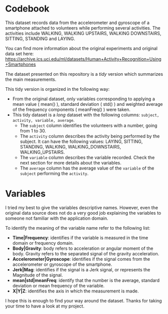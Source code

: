 Codebook
===


This dataset records data from the accelerometer and gyroscope of a smartphone attached to volunteers while performing several activities. The activities include WALKING, WALKING UPSTAIRS, WALKING DOWNSTAIRS, SITTING, STANDING and LAYING.

You can find more information about the original experiments and original data set here: https://archive.ics.uci.edu/ml/datasets/Human+Activity+Recognition+Using+Smartphones

The dataset presented on this repository is a _tidy_ version which summarizes the main measurements.

This tidy version is organized in the following way:

* From the original dataset, only variables corresponding to applying a mean value ( mean() ), standard deviation ( std() ) and weighted average of the frequency components ( meanFreq() ) were taken. 
* This tidy dataset is a _long_ dataset with the following columns: `subject, activity, variable, average`.
    + The `subject` column identifies the volunteers with a number, going from 1 to 30.
    + The `activity` column describes the activity being performed by the subject. It can have the following values: LAYING, SITTING, STANDING, WALKING, WALKING_DOWNSTAIRS, WALKING_UPSTAIRS.
    + The `variable` column describes the variable recorded. Check the next section for more details about the variables.
    + The `average` column has the average value of the `variable` of the `subject` performing the `activity`.
    
# Variables

I tried my best to give the variables descriptive names. However, even the original data source does not do a very good job explaining the variables to someone not familiar with the application domain.

To identify the meaning of the variable name refer to the following list:
  * **Time|Frequency**: identifies if the variable is measured in the time domain or frequency domain.
  * **Body|Gravity**: body refers to acceleration or angular moment of the body. Gravity refers to the separated signal of the gravity acceleration.
  * **Accelerometer|Gyroscope**: identifies if the signal comes from the accelerometer or gyroscope of the smartphone.
  * **Jerk|Mag**: identifies if the signal is a Jerk signal, or represents the Magnitude of the signal.
  * **mean|std|meanFreq**: identify that the number is the average, standard deviation or mean frequency of the variable.
  * **X|Y|Z**: identifies the axis in which the measurement is made.
  
I hope this is enough to find your way around the dataset.
Thanks for taking your time to have a look at my project.

